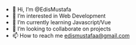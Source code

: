 - 👋 Hi, I’m @EdisMustafa
- 👀 I’m interested in Web Development
- 🌱 I’m currently learning Javascript/Vue
- 💞️ I’m looking to collaborate on projects
- 📫 How to reach me edismustafaa@gmail.com

<!---
EdisMustafa/EdisMustafa is a ✨ special ✨ repository because its `README.md` (this file) appears on your GitHub profile.
You can click the Preview link to take a look at your changes.
--->
